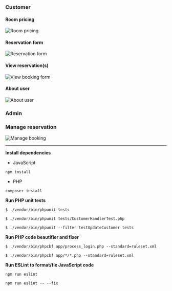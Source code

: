 ### Customer
#### Room pricing
![Room pricing](https://github.com/tramyardg/hotel-mgmt-system/blob/master/image/screenshot/room_pricing.PNG)
#### Reservation form
![Reservation form](https://github.com/tramyardg/hotel-mgmt-system/blob/master/image/screenshot/reservation_form.PNG)
#### View reservation(s)
![View booking form](https://github.com/tramyardg/hotel-mgmt-system/blob/master/image/screenshot/view_booking.PNG)
#### About user
![About user](https://github.com/tramyardg/hotel-mgmt-system/blob/master/image/screenshot/about_user.PNG)
### Admin
### Manage reservation
![Manage booking](https://github.com/tramyardg/hotel-mgmt-system/blob/master/image/screenshot/manage_booking.PNG)

---

**Install dependencies**
- JavaScript
```
npm install
```
- PHP
```
composer install
```
**Run PHP unit tests**
```
$ ./vendor/bin/phpunit tests
```
```
$ ./vendor/bin/phpunit tests/CustomerHandlerTest.php
```
```
$ ./vendor/bin/phpunit --filter testUpdateCustomer tests
```
**Run PHP code beautifier and fixer**
```
$ ./vendor/bin/phpcbf app/process_login.php --standard=ruleset.xml
```
```
$ ./vendor/bin/phpcbf app/*/*.php --standard=ruleset.xml
```
**Run ESLint to format/fix JavaScript code**
```
npm run eslint
```
```
npm run eslint -- --fix
```
